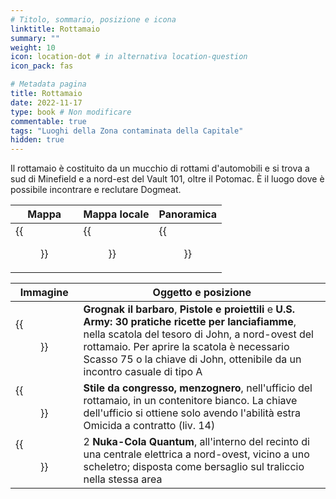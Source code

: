 ```yaml
---
# Titolo, sommario, posizione e icona
linktitle: Rottamaio
summary: ""
weight: 10
icon: location-dot # in alternativa location-question
icon_pack: fas

# Metadata pagina
title: Rottamaio
date: 2022-11-17
type: book # Non modificare
commentable: true
tags: "Luoghi della Zona contaminata della Capitale"
hidden: true
---
```




Il rottamaio è costituito da un mucchio di rottami d'automobili e si trova a sud di Minefield e a nord-est del Vault 101, oltre il Potomac. È il luogo dove è possibile incontrare e reclutare Dogmeat.

| Mappa                                 | Mappa locale                              | Panoramica                        |
| ------------------------------------- | ----------------------------------------- | --------------------------------- |
| {{<figure src="Scrapyard_loc.webp">}} | {{<figure src="Scrapyard_loc_map.webp">}} | {{<figure src="Scrapyard.webp">}} |

| Immagine                                                     | Oggetto e posizione                                                                                                                                                                                                                                                                 |
| ------------------------------------------------------------ | ----------------------------------------------------------------------------------------------------------------------------------------------------------------------------------------------------------------------------------------------------------------------------------- |
| {{<figure src="JohnsTreasureBoxLocation.webp">}}             | **Grognak il barbaro**, **Pistole e proiettili** e **U.S. Army: 30 pratiche ricette per lanciafiamme**, nella scatola del tesoro di John, a nord-ovest del rottamaio. Per aprire la scatola è necessario Scasso 75 o la chiave di John, ottenibile da un incontro casuale di tipo A |
| {{<figure src="FO3_LCS_Scrapyard.webp">}}                    | **Stile da congresso, menzognero**,  nell'ufficio del rottamaio, in un contenitore bianco. La chiave dell'ufficio si ottiene solo avendo l'abilità estra Omicida a contratto (liv. 14)                                                                                              |
| {{<figure src="Fo3_Quantums_power_station_scrapyard.webp">}} | 2 **Nuka-Cola Quantum**, all'interno del recinto di una centrale elettrica a nord-ovest, vicino a uno scheletro; disposta come bersaglio sul traliccio nella stessa area                                                                                                            |
